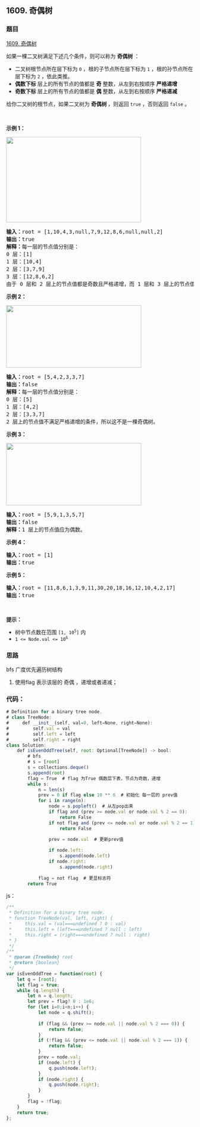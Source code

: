 ## 1609. 奇偶树

### 题目

[1609. 奇偶树](https://leetcode-cn.com/problems/even-odd-tree/)

<div class="css-1a7yjpy-ZoomWrapper e13l6k8o9"><div class="content__1Y2H"><div class="notranslate"><p>如果一棵二叉树满足下述几个条件，则可以称为 <strong>奇偶树</strong> ：</p>

<ul>
	<li>二叉树根节点所在层下标为 <code>0</code> ，根的子节点所在层下标为 <code>1</code> ，根的孙节点所在层下标为 <code>2</code> ，依此类推。</li>
	<li><strong>偶数下标</strong> 层上的所有节点的值都是 <strong>奇</strong> 整数，从左到右按顺序 <strong>严格递增</strong></li>
	<li><strong>奇数下标</strong> 层上的所有节点的值都是 <strong>偶</strong> 整数，从左到右按顺序 <strong>严格递减</strong></li>
</ul>

<p>给你二叉树的根节点，如果二叉树为 <strong>奇偶树 </strong>，则返回 <code>true</code> ，否则返回 <code>false</code> 。</p>

<p>&nbsp;</p>

<p><strong>示例 1：</strong></p>

<p><strong><img style="height: 229px; width: 362px;" src="https://assets.leetcode-cn.com/aliyun-lc-upload/uploads/2020/10/04/sample_1_1966.png" alt=""></strong></p>

<pre><strong>输入：</strong>root = [1,10,4,3,null,7,9,12,8,6,null,null,2]
<strong>输出：</strong>true
<strong>解释：</strong>每一层的节点值分别是：
0 层：[1]
1 层：[10,4]
2 层：[3,7,9]
3 层：[12,8,6,2]
由于 0 层和 2 层上的节点值都是奇数且严格递增，而 1 层和 3 层上的节点值都是偶数且严格递减，因此这是一棵奇偶树。
</pre>

<p><strong>示例 2：</strong></p>

<p><strong><img style="height: 167px; width: 363px;" src="https://assets.leetcode-cn.com/aliyun-lc-upload/uploads/2020/10/04/sample_2_1966.png" alt=""></strong></p>

<pre><strong>输入：</strong>root = [5,4,2,3,3,7]
<strong>输出：</strong>false
<strong>解释：</strong>每一层的节点值分别是：
0 层：[5]
1 层：[4,2]
2 层：[3,3,7]
2 层上的节点值不满足严格递增的条件，所以这不是一棵奇偶树。
</pre>

<p><strong>示例 3：</strong></p>

<p><img style="height: 167px; width: 363px;" src="https://assets.leetcode-cn.com/aliyun-lc-upload/uploads/2020/10/04/sample_1_333_1966.png" alt=""></p>

<pre><strong>输入：</strong>root = [5,9,1,3,5,7]
<strong>输出：</strong>false
<strong>解释：</strong>1 层上的节点值应为偶数。
</pre>

<p><strong>示例 4：</strong></p>

<pre><strong>输入：</strong>root = [1]
<strong>输出：</strong>true
</pre>

<p><strong>示例 5：</strong></p>

<pre><strong>输入：</strong>root = [11,8,6,1,3,9,11,30,20,18,16,12,10,4,2,17]
<strong>输出：</strong>true
</pre>

<p>&nbsp;</p>

<p><strong>提示：</strong></p>

<ul>
	<li>树中节点数在范围 <code>[1, 10<sup>5</sup>]</code> 内</li>
	<li><code>1 &lt;= Node.val &lt;= 10<sup>6</sup></code></li>
</ul>
</div></div></div>


### 思路

bfs 广度优先遍历树结构

1. 使用flag 表示该层的 奇偶 ，递增或者递减；

### 代码：

```js
# Definition for a binary tree node.
# class TreeNode:
#     def __init__(self, val=0, left=None, right=None):
#         self.val = val
#         self.left = left
#         self.right = right
class Solution:
    def isEvenOddTree(self, root: Optional[TreeNode]) -> bool:
        # bfs 
        # s = [root]
        s = collections.deque()
        s.append(root)
        flag = True  # flag 为True 偶数层下表，节点为奇数，递增
        while s:
            n = len(s)
            prev = 0 if flag else 10 ** 6  # 初始化 每一层的 prev值
            for i in range(n):
                node = s.popleft()  # 从左pop出来
                if flag and (prev >= node.val or node.val % 2 == 0):
                    return False
                if not flag and (prev <= node.val or node.val % 2 == 1):
                    return False
                
                prev = node.val  # 更新prev值

                if node.left:
                    s.append(node.left)
                if node.right:
                    s.append(node.right)
            
            flag = not flag  # 更显标志符
        return True

```

js：
```js
/**
 * Definition for a binary tree node.
 * function TreeNode(val, left, right) {
 *     this.val = (val===undefined ? 0 : val)
 *     this.left = (left===undefined ? null : left)
 *     this.right = (right===undefined ? null : right)
 * }
 */
/**
 * @param {TreeNode} root
 * @return {boolean}
 */
var isEvenOddTree = function(root) {
    let q = [root];
    let flag = true;
    while (q.length) {
        let n = q.length;
        let prev = flag? 0 : 1e6;
        for (let i=0;i<n;i++) {
            let node = q.shift();
            
            if (flag && (prev >= node.val || node.val % 2 === 0)) {
                return false;
            }
            if (!flag && (prev <= node.val || node.val % 2 === 1)) {
                return false;
            }
            prev = node.val;
            if (node.left) {
                q.push(node.left);
            }
            if (node.right) {
                q.push(node.right);
            }
        }
        flag = !flag;
    }
    return true;
};
```
